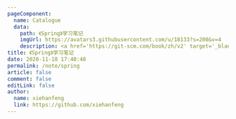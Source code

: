 ```yaml
---
pageComponent:
  name: Catalogue
  data:
    path: 《Spring》学习笔记
    imgUrl: https://avatars3.githubusercontent.com/u/18133?s=200&v=4
    description: <a href='https://git-scm.com/book/zh/v2' target='_blank'>Git官网文档</a>的学习笔记，以官方文档为准。
title: 《Spring》学习笔记
date: 2020-11-18 17:40:48
permalink: /note/spring
article: false
comment: false
editLink: false
author:
  name: xiehanfeng
  link: https://github.com/xiehanfeng
---
```

